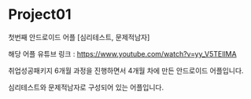 # Project01
첫번째 안드로이드 어플 [심리테스트, 문제적남자]

해당 어플 유튜브 링크 : https://www.youtube.com/watch?v=yy_V5TEIlMA

취업성공패키지 6개월 과정을 진행하면서 4개월 차에 만든 안드로이드 어플입니다.

심리테스트와 문제적남자로 구성되어 있는 어플입니다.
